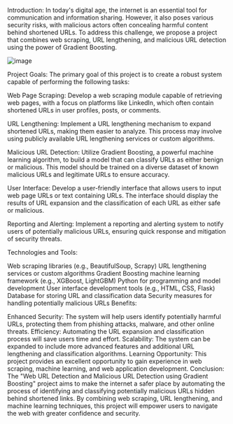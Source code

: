 Introduction:
In today's digital age, the internet is an essential tool for communication and information sharing. However, it also poses various security risks, with malicious actors often concealing harmful content behind shortened URLs. To address this challenge, we propose a project that combines web scraping, URL lengthening, and malicious URL detection using the power of Gradient Boosting.

![image](https://github.com/Ananta-Vaishnavi/Safe-Secure-Surf/assets/94735204/0d757c22-24a7-436d-b366-31f3ff69e70e)

Project Goals:
The primary goal of this project is to create a robust system capable of performing the following tasks:

Web Page Scraping: Develop a web scraping module capable of retrieving web pages, with a focus on platforms like LinkedIn, which often contain shortened URLs in user profiles, posts, or comments.

URL Lengthening: Implement a URL lengthening mechanism to expand shortened URLs, making them easier to analyze. This process may involve using publicly available URL lengthening services or custom algorithms.

Malicious URL Detection: Utilize Gradient Boosting, a powerful machine learning algorithm, to build a model that can classify URLs as either benign or malicious. This model should be trained on a diverse dataset of known malicious URLs and legitimate URLs to ensure accuracy.

User Interface: Develop a user-friendly interface that allows users to input web page URLs or text containing URLs. The interface should display the results of URL expansion and the classification of each URL as either safe or malicious.

Reporting and Alerting: Implement a reporting and alerting system to notify users of potentially malicious URLs, ensuring quick response and mitigation of security threats.

Technologies and Tools:

Web scraping libraries (e.g., BeautifulSoup, Scrapy)
URL lengthening services or custom algorithms
Gradient Boosting machine learning framework (e.g., XGBoost, LightGBM)
Python for programming and model development
User interface development tools (e.g., HTML, CSS, Flask)
Database for storing URL and classification data
Security measures for handling potentially malicious URLs
Benefits:

Enhanced Security: The system will help users identify potentially harmful URLs, protecting them from phishing attacks, malware, and other online threats.
Efficiency: Automating the URL expansion and classification process will save users time and effort.
Scalability: The system can be expanded to include more advanced features and additional URL lengthening and classification algorithms.
Learning Opportunity: This project provides an excellent opportunity to gain experience in web scraping, machine learning, and web application development.
Conclusion:
The "Web URL Detection and Malicious URL Detection using Gradient Boosting" project aims to make the internet a safer place by automating the process of identifying and classifying potentially malicious URLs hidden behind shortened links. By combining web scraping, URL lengthening, and machine learning techniques, this project will empower users to navigate the web with greater confidence and security.
